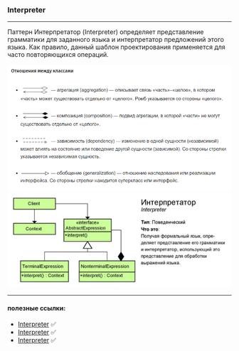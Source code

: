 ### Interpreter
---
Паттерн Интерпретатор (Interpreter) определяет представление грамматики для заданного языка и интерпретатор предложений этого языка. Как правило, данный шаблон проектирования применяется для часто повторяющихся операций.

![Patterns](https://github.com/georgedem975/georgedem975/blob/master/assets/relationships%20between%20classes.png)
![Interpreter](https://github.com/georgedem975/georgedem975/blob/master/assets/interpreter.jpg)

---
#### полезные ссылки:
+ [Interpreter](https://metanit.com/sharp/patterns/3.8.php) ✅
+ [Interpreter](https://habr.com/ru/post/136371/) ✅
+ [Interpreter](https://ru.wikipedia.org/wiki/Интерпретатор_(шаблон_проектирования)) ✅